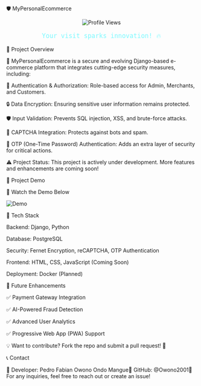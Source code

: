 🛡️ MyPersonalEcommerce
<div align="center">
  <img src="https://komarev.com/ghpvc/?username=Owono2001&style=flat-square&color=7DF9FF" alt="Profile Views">
  <p style="font-family: 'Space Mono', monospace; color: #7DF9FF; font-size: 1.2em;">Your visit sparks innovation! 🔥</p>
</div>
🚀 Project Overview

🔐 MyPersonalEcommerce is a secure and evolving Django-based e-commerce platform that integrates cutting-edge security measures, including:

🔑 Authentication & Authorization: Role-based access for Admin, Merchants, and Customers.

🔒 Data Encryption: Ensuring sensitive user information remains protected.

🛡️ Input Validation: Prevents SQL injection, XSS, and brute-force attacks.

🤖 CAPTCHA Integration: Protects against bots and spam.

📩 OTP (One-Time Password) Authentication: Adds an extra layer of security for critical actions.

⚠️ Project Status: This project is actively under development. More features and enhancements are coming soon!

📸 Project Demo

🎥 Watch the Demo Below

![Demo](videos/demo.gif)

📂 Tech Stack

Backend: Django, Python

Database: PostgreSQL

Security: Fernet Encryption, reCAPTCHA, OTP Authentication

Frontend: HTML, CSS, JavaScript (Coming Soon)

Deployment: Docker (Planned)

🚀 Future Enhancements

✅ Payment Gateway Integration

✅ AI-Powered Fraud Detection

✅ Advanced User Analytics

✅ Progressive Web App (PWA) Support

💡 Want to contribute? Fork the repo and submit a pull request! 🚀

📞 Contact

📧 Developer: Pedro Fabian Owono Ondo Mangue🔗 GitHub: @Owono2001📌 For any inquiries, feel free to reach out or create an issue!

